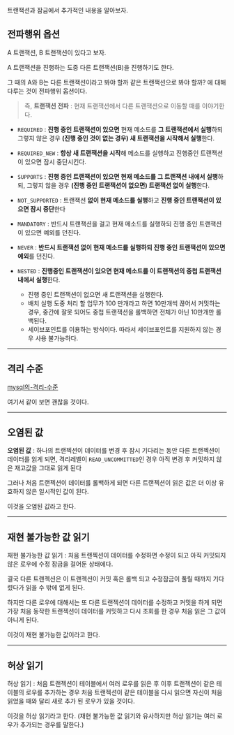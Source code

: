 트랜잭션과 잠금에서 추가적인 내용을 알아보자.

## 전파행위 옵션
A 트랜잭션, B 트랜잭션이 있다고 보자.

A 트랜잭션을 진행하는 도중 다른 트랜잭션(B)을 진행하기도 한다.

그 때의 A와 B는 다른 트랜잭션이라고 봐야 할까 같은 트랜잭션으로 봐야 할까? 에 대해 다루는 것이 전파행위 옵션이다.

> 즉, **트랜잭션 전파** : 현재 트랜잭션에서 다른 트랜잭션으로 이동할 때를 이야기한다.

- `REQUIRED` : **진행 중인 트랜잭션이 있으면** 현재 메소드를 **그 트랜잭션에서 실행**하되 그렇지 않은 경우 **(진행 중인 것이 없는 경우) 새 트랜잭션을 시작해서 실행**한다.

- `REQUIRED_NEW` : **항상 새 트랜잭션을 시작**해 메소드를 실행하고 진행중인 트랜잭션이 있으면 잠시 중단시킨다.
- `SUPPORTS` : **진행 중인 트랜잭션이 있으면 현재 메소드를 그 트랜잭션 내에서 실행**하되, 그렇지 않을 경우 **(진행 중인 트랜잭션이 없으면) 트랜잭션 없이 실행**한다.
- `NOT_SUPPORTED` : 트랜잭션 **없이 현재 메소드를 실행**하고 **진행 중인 트랜잭션이 있으면 잠시 중단**한다
- `MANDATORY` : 반드시 트랜잭션을 걸고 현재 메소드를 실행하되 진행 중인 트랜잭션이 있으면 예외를 던진다.
- `NEVER` : **반드시 트랜잭션 없이 현재 메소드를 실행하되 진행 중인 트랜잭션이 있으면 예외**를 던진다.
- `NESTED` : **진행중인 트랜잭션이 있으면 현재 메소드를 이 트랜잭션의 중첩 트랜잭션 내에서 실행**한다. 
  - 진행 중인 트랜잭션이 없으면 새 트랜잭션을 실행한다.
  - 배치 실행 도중 처리 할 업무가 100 만개라고 하면 10만개씩 끊어서 커밋하는 경우, 중간에 잘못 되어도 중첩 트랜잭션을 롤백하면 전체가 아닌 10만개만 롤백된다.
  - 세이브포인트를 이용하는 방식이다. 따라서 세이브포인트를 지원하지 않는 경우 사용 불가능하다.

---
## 격리 수준
[mysql의-격리-수준](https://velog.io/@jojehuni_9759/SQL-트랜잭션과-잠금#mysql의-격리-수준 )

여기서 같이 보면 괜찮을 것이다.

---
## 오염된 값
**오염된 값** : 하나의 트랜젝션이 데이터를 변경 후 잠시 기다리는 동안 다른 트랜젝션이 데이터를 읽게 되면, 격리레벨이 `READ_UNCOMMITTED`인 경우 아직 변경 후 커밋하지 않은 재고값을 그대로 읽게 된다

그러나 처음 트랜젝션이 데이터를 롤백하게 되면 다른 트랜젝션이 읽은 값은 더 이상 유효하지 않은 일시적인 값이 된다. 

이것을 오염된 값라고 한다.

---
## 재현 불가능한 값 읽기
재현 불가능한 값 읽기 : 처음 트랜젝션이 데이터를 수정하면 수정이 되고 아직 커밋되지 않은 로우에 수정 잠금을 걸어둔 상태에다. 

결국 다른 트랜젝션은 이 트랜젝션이 커밋 혹은 롤백 되고 수정잠금이 풀릴 때까지 기다렸다가 읽을 수 밖에 없게 된다. 

하지만 다른 로우에 대해서는 또 다른 트랜젝션이 데이터를 수정하고 커밋을 하게 되면 가장 처음 동작한 트랜젝션이 데이터를 커밋하고 다시 조회를 한 경우 처음 읽은 그 값이 아니게 된다. 

이것이 재현 불가능한 값이라고 한다.

---
## 허상 읽기
허상 읽기 : 처음 트랜젝션이 테이블에서 여러 로우를 읽은 후 이후 트랜젝션이 같은 테이블의 로우를 추가하는 경우 처음 트랜젝션이 같은 테이블을 다시 읽으면 자신이 처음 읽었을 때와 달리 새로 추가 된 로우가 있을 것이다. 

이것을 허상 읽기라고 한다. (재현 불가능한 값 읽기와 유사하지만 허상 읽기는 여러 로우가 추가되는 경우를 말한다.)
